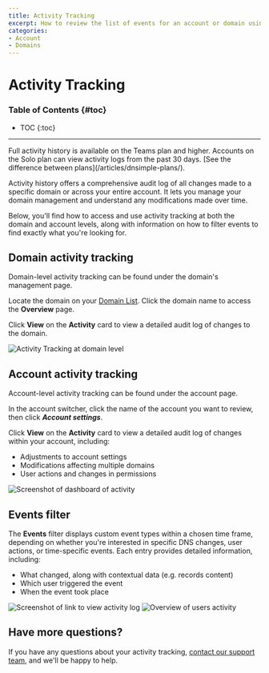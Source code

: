```yaml
---
title: Activity Tracking
excerpt: How to review the list of events for an account or domain using our audit log feature.
categories:
- Account
- Domains
---
```


# Activity Tracking

### Table of Contents {#toc}

* TOC
{:toc}

---

<info>
Full activity history is available on the Teams plan and higher. Accounts on the Solo plan can view activity logs from the past 30 days. [See the difference between plans](/articles/dnsimple-plans/).
</info>

Activity history offers a comprehensive audit log of all changes made to a specific domain or across your entire account. It lets you manage your domain management and understand any modifications made over time.

Below, you'll find how to access and use activity tracking at both the domain and account levels, along with information on how to filter events to find exactly what you're looking for.

## Domain activity tracking

Domain-level activity tracking can be found under the domain's management page.

Locate the domain on your [Domain List](/articles/domain-list/). Click the domain name to access the **Overview** page.

Click **View** on the **Activity** card to view a detailed audit log of changes to the domain.

![Activity Tracking at domain level](/files/activity-tracking-1.png)

## Account activity tracking

Account-level activity tracking can be found under the account page.

In the account switcher, click the name of the account you want to review, then click **_Account settings_**.

Click **View** on the **Activity** card to view a detailed audit log of changes within your account, including:

- Adjustments to account settings
- Modifications affecting multiple domains
- User actions and changes in permissions

![Screenshot of dashboard of activity](/files/activity-tracking-dashboard.png)

## Events filter

The **Events** filter displays custom event types within a chosen time frame, depending on whether you're interested in specific DNS changes, user actions, or time-specific events. Each entry provides detailed information, including:

- What changed, along with contextual data (e.g. records content)
- Which user triggered the event
- When the event took place

![Screenshot of link to view activity log](/files/view-activity-log.png)
![Overview of users activity](/files/user-activity-log.png)

## Have more questions?

If you have any questions about your activity tracking, [contact our support team](https://dnsimple.com/feedback), and we'll be happy to help.

